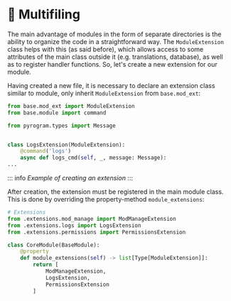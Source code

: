 # 📁 Multifiling

The main advantage of modules in the form of separate directories is the ability to organize the code in a straightforward way. The `ModuleExtension` class helps with this (as said before), which allows access to some attributes of the main class outside it (e.g. translations, database), as well as to register handler functions. So, let's create a new extension for our module.

Having created a new file, it is necessary to declare an extension class similar to module, only inherit `ModuleExtension` from `base.mod_ext`:


```python
from base.mod_ext import ModuleExtension
from base.module import command

from pyrogram.types import Message


class LogsExtension(ModuleExtension):
    @command('logs')
    async def logs_cmd(self, _, message: Message):
...
```
::: info
*Example of creating an extension*
:::

After creation, the extension must be registered in the main module class. This is done by overriding the property-method `module_extensions`:

```python
# Extensions
from .extensions.mod_manage import ModManageExtension
from .extensions.logs import LogsExtension
from .extensions.permissions import PermissionsExtension

class CoreModule(BaseModule):
    @property
    def module_extensions(self) -> list[Type[ModuleExtension]]:
        return [
            ModManageExtension,
            LogsExtension,
            PermissionsExtension
        ]
```
